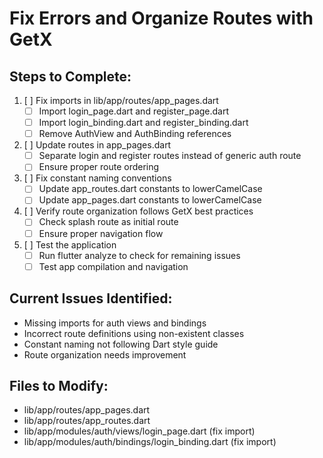 # Fix Errors and Organize Routes with GetX

## Steps to Complete:

1. [ ] Fix imports in lib/app/routes/app_pages.dart
   - [ ] Import login_page.dart and register_page.dart
   - [ ] Import login_binding.dart and register_binding.dart
   - [ ] Remove AuthView and AuthBinding references

2. [ ] Update routes in app_pages.dart
   - [ ] Separate login and register routes instead of generic auth route
   - [ ] Ensure proper route ordering

3. [ ] Fix constant naming conventions
   - [ ] Update app_routes.dart constants to lowerCamelCase
   - [ ] Update app_pages.dart constants to lowerCamelCase

4. [ ] Verify route organization follows GetX best practices
   - [ ] Check splash route as initial route
   - [ ] Ensure proper navigation flow

5. [ ] Test the application
   - [ ] Run flutter analyze to check for remaining issues
   - [ ] Test app compilation and navigation

## Current Issues Identified:
- Missing imports for auth views and bindings
- Incorrect route definitions using non-existent classes
- Constant naming not following Dart style guide
- Route organization needs improvement

## Files to Modify:
- lib/app/routes/app_pages.dart
- lib/app/routes/app_routes.dart
- lib/app/modules/auth/views/login_page.dart (fix import)
- lib/app/modules/auth/bindings/login_binding.dart (fix import)
